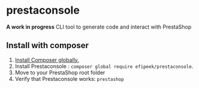 # prestaconsole
**A work in progress** CLI tool to generate code and interact with PrestaShop

## Install with composer
1. [Install Composer globally.](https://getcomposer.org/download/)
2. Install Prestaconsole : `composer global require efipeek/prestaconsole`.
3. Move to your PrestaShop root folder
3. Verify that Prestaconsole works: `prestashop`